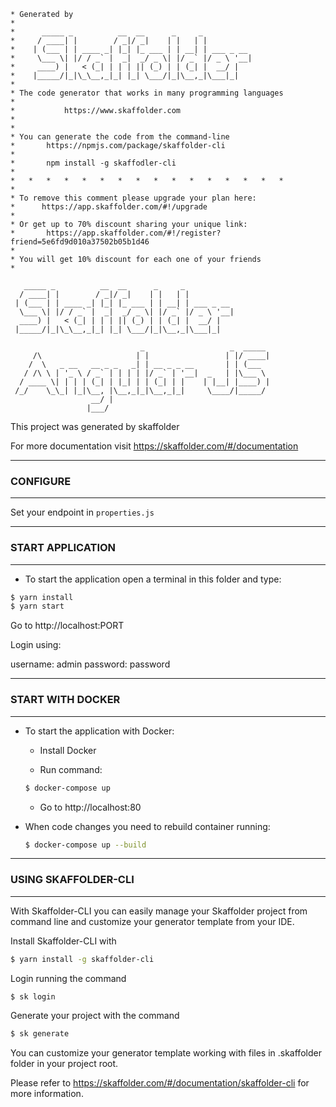 ``` 
* Generated by
* 
*      _____ _          __  __      _     _
*     / ____| |        / _|/ _|    | |   | |
*    | (___ | | ____ _| |_| |_ ___ | | __| | ___ _ __
*     \___ \| |/ / _` |  _|  _/ _ \| |/ _` |/ _ \ '__|
*     ____) |   < (_| | | | || (_) | | (_| |  __/ |
*    |_____/|_|\_\__,_|_| |_| \___/|_|\__,_|\___|_|
*
* The code generator that works in many programming languages
*
*			https://www.skaffolder.com
*
*
* You can generate the code from the command-line
*       https://npmjs.com/package/skaffolder-cli
*
*       npm install -g skaffodler-cli
*
*   *   *   *   *   *   *   *   *   *   *   *   *   *   *   *
*
* To remove this comment please upgrade your plan here: 
*      https://app.skaffolder.com/#!/upgrade
*
* Or get up to 70% discount sharing your unique link:
*       https://app.skaffolder.com/#!/register?friend=5e6fd9d010a37502b05b1d46
*
* You will get 10% discount for each one of your friends
* 
```


```
   _____ _          __  __      _     _           
  / ____| |        / _|/ _|    | |   | |          
 | (___ | | ____ _| |_| |_ ___ | | __| | ___ _ __ 
  \___ \| |/ / _` |  _|  _/ _ \| |/ _` |/ _ \ '__|
  ____) |   < (_| | | | || (_) | | (_| |  __/ |   
 |_____/|_|\_\__,_|_| |_| \___/|_|\__,_|\___|_|   

                             _                   _  _____ 
     /\                     | |                 | |/ ____|
    /  \   _ __   __ _ _   _| | __ _ _ __       | | (___  
   / /\ \ | '_ \ / _` | | | | |/ _` | '__|  _   | |\___ \ 
  / ____ \| | | | (_| | |_| | | (_| | |    | |__| |____) |
 /_/    \_\_| |_|\__, |\__,_|_|\__,_|_|     \____/|_____/ 
                  __/ |                                   
                 |___/                                    
```

This project was generated by skaffolder

For more documentation visit https://skaffolder.com/#/documentation


--------------
### CONFIGURE
--------------

Set your endpoint in `properties.js`

--------------
### START APPLICATION
--------------

* To start the application open a terminal in this folder and type:

``` bash
$ yarn install
$ yarn start
```

Go to http://localhost:PORT

Login using:

username:   admin
password:   password

--------------
### START WITH DOCKER
--------------

* To start the application with Docker:

    * Install Docker

    * Run command:
    ``` bash
    $ docker-compose up
    ```
    * Go to http://localhost:80

 * When code changes you need to rebuild container running:
    ``` bash
    $ docker-compose up --build
    ```

--------------
### USING SKAFFOLDER-CLI
--------------

With Skaffolder-CLI you can easily manage your Skaffolder project from command line and customize your generator template from your IDE.

Install Skaffolder-CLI with
``` bash
$ yarn install -g skaffolder-cli
```

Login running the command
``` bash
$ sk login
```

Generate your project with the command
``` bash
$ sk generate
```

You can customize your generator template working with files in .skaffolder folder in your project root.

Please refer to https://skaffolder.com/#/documentation/skaffolder-cli for more information.

